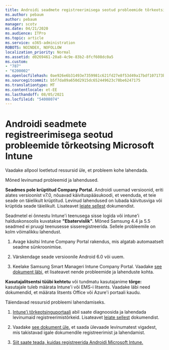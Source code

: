 ```yaml
---
title: Androidi seadmete registreerimisega seotud probleemide tõrkeotsing Microsoft Intune
ms.author: pebaum
author: pebaum
manager: scotv
ms.date: 04/21/2020
ms.audience: ITPro
ms.topic: article
ms.service: o365-administration
ROBOTS: NOINDEX, NOFOLLOW
localization_priority: Normal
ms.assetid: d0269461-20a8-4c9e-83b2-8fcf608dc0a5
ms.custom:
- "787"
- "6200002"
ms.openlocfilehash: 0ae926e6b31493e7359981c621fd27e8f53d49a17bdf107173b087fe6cc688fa
ms.sourcegitcommit: b5f7da89a650d2915dc652449623c78be6247175
ms.translationtype: MT
ms.contentlocale: et-EE
ms.lasthandoff: 08/05/2021
ms.locfileid: "54008074"
---
```

# <a name="troubleshoot-issues-with-enrolling-android-devices-in-microsoft-intune"></a>Androidi seadmete registreerimisega seotud probleemide tõrkeotsing Microsoft Intune

Vaadake allpool loetletud ressursid üle, et probleem kohe lahendada.
  
Mõned levinumad probleemid ja lahendused.
  
 **Seadmes pole krüptitud Company Portal.** Androidi uuemad versioonid, eriti alates versioonist v7.0, nõuavad käivituspääsukoodi, et veenduda, et teie seade on täielikult krüptitud. Levinud lahendused on lubada käivitusviga või krüptida seade täielikult. Lisateavet [leiate sellest](https://docs.microsoft.com/intune-user-help/your-device-appears-encrypted-but-cp-says-otherwise-android) dokumendist.
  
 Seadmetel ei õnnestu Intune'i teenusega sisse logida või intune'i halduskonsoolis kuvatakse **"Ebatervislik".** Mõned Samsung 4.4 ja 5.5 seadmed ei pruugi teenusesse sisseregistreerida. Sellele probleemile on kolm võimalikku lahendust.
  
1. Avage käsitsi Intune Company Portal rakendus, mis algatab automaatselt seadme sünkroonimise.

2. Värskendage seade versioonile Android 6.0 või uuem.

3. Keelake Samsung Smart Manageri Intune Company Portal. Vaadake [see dokument läbi,](https://docs.microsoft.com/troubleshoot/mem/intune/troubleshoot-device-enrollment-in-intune#devices-fail-to-check-in-with-the-intune-service-and-display-as-unhealthy-in-the-intune-admin-console) et lisateavet nende probleemide ja lahenduste kohta.

 **Kasutajalitsentsi tüübi kehtetu** või tundmatu kasutajanime **tõrge:** kasutajale tuleb määrata Intune'i või EMS-i litsents. Vaadake läbi need dokumendid, et määrata litsents Office või Azure'i portaali kaudu.
  
Täiendavad ressursid probleemi lahendamiseks.
  
1. [Intune'i tõrkeotsinguportaali](https://devicemanagement.microsoft.com/#blade/Microsoft_Intune_DeviceSettings/TroubleshootBlade) abil saate diagnoosida ja lahendada levinumaid registreerimistõrkeid. Lisateavet [leiate sellest](https://docs.microsoft.com/intune/help-desk-operators) dokumendist.

2. Vaadake [see dokument üle,](https://docs.microsoft.com/troubleshoot/mem/intune/troubleshoot-device-enrollment-in-intune) et saada ülevaade levinumatest vigadest, mis takistavad igale dokumendile registreerimist ja lahendamist.

3. [Siit saate teada, kuidas registreerida Androidi Microsoft Intune.](https://docs.microsoft.com/intune/android-enroll)
